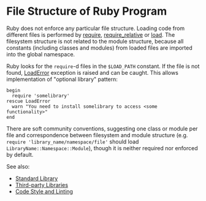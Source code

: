 # File Structure of Ruby Program

Ruby does not enforce any particular file structure. Loading code from different files is performed by [require](ref:Kernel#require), [require_relative](ref:Kernel#require_relative) or [load](ref:Kernel#require_relative). The filesystem structure is not related to the module structure, because all constants (including classes and modules) from loaded files are imported into the global namespace.

Ruby looks for the `require`-d files in the `$LOAD_PATH` constant. If the file is not found, [LoadError](../builtin/exception/exception-classes.md#loaderror) exception is raised and can be caught. This allows implementation of "optional library" pattern:

    begin
      require 'somelibrary'
    rescue LoadError
      warn "You need to install somelibrary to access <some functionality>"
    end

There are soft community conventions, suggesting one class or module per file and correspondence
between filesystem and module structure (e.g. `require 'library_name/namespace/file'` should load
`LibraryName::Namespace::Module`), though it is neither required nor enforced by default.

See also:

* [Standard Library](../stdlib.md)
* [Third-party Libraries](../developing/libraries.md)
* [Code Style and Linting](../developing/code-style.md)

